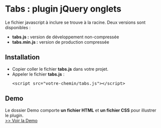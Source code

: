 <h1>Tabs : plugin jQuery onglets</h1>

<p>Le fichier javascript à inclure se trouve à la racine.
Deux versions sont disponibles :
<ul>
<li><b>tabs.js :</b> version de développement non-compressée</li>
<li><b>tabs.min.js :</b> version de production compressée</li>
</uL>
</p>

<h2>Installation</h2>

<ul>
  <li>Copier coller le fichier <b>tabs.js</b> dans votre projet.</li>
  <li>Appeler le fichier <strong>tabs.js</strong> : <pre>&lt;script src="votre-chemin/tabs.js">&lt;/script></pre></li>
</ul>

<h2>Demo</h2>

<p>Le dossier Demo comporte <strong>un fichier HTML</strong></strong> et <strong>un fichier CSS</strong> pour illustrer le plugin.<br><a target="_blank" href="https://jsfiddle.net/samantha_Mazzei_12/v7qz2kyc/3/">>> Voir la Demo</a></p>


